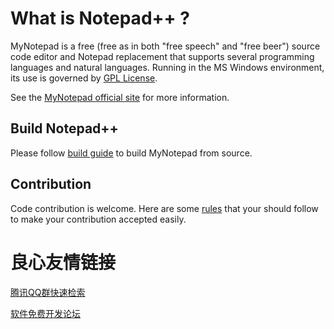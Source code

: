 What is Notepad++ ?
===================

MyNotepad is a free (free as in both "free speech" and "free beer") source code
editor and Notepad replacement that supports several programming languages and
natural languages. Running in the MS Windows environment, its use is governed by
[GPL License](LICENSE).

See the [MyNotepad  official site](http://u.720life.cn/g/ce3f6174933242f367d8a4cd3fa79ded9e798288ffb9a9994355e975b1e0d0b9)  for more information.


Build Notepad++
---------------

Please follow [build guide](BUILD.md) to build MyNotepad  from source.


Contribution
------------

Code contribution is welcome. Here are some [rules](CONTRIBUTING.md) that your should follow to make your contribution accepted easily. 





 # 良心友情链接

[腾讯QQ群快速检索](http://u.720life.cn/s/8cf73f7c)

[软件免费开发论坛](http://u.720life.cn/s/bbb01dc0)